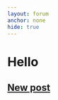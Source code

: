 ```yaml
---
layout: forum
anchor: none
hide: true
---
```

# Hello

## [New post](./add)

<div><list dataPath="./fora/posts" dataPreview="true" dataType="post"></list></div>

<link rel="stylesheet" href="./main.css" />
